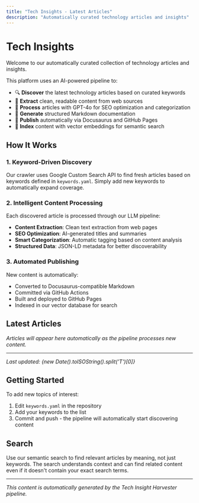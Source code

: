 ```yaml
---
title: "Tech Insights - Latest Articles"
description: "Automatically curated technology articles and insights"
---
```


# Tech Insights

Welcome to our automatically curated collection of technology articles and insights.

This platform uses an AI-powered pipeline to:

- 🔍 **Discover** the latest technology articles based on curated keywords
- 📖 **Extract** clean, readable content from web sources
- 🧠 **Process** articles with GPT-4o for SEO optimization and categorization
- 📝 **Generate** structured Markdown documentation
- 🚀 **Publish** automatically via Docusaurus and GitHub Pages
- 🔎 **Index** content with vector embeddings for semantic search

## How It Works

### 1. Keyword-Driven Discovery
Our crawler uses Google Custom Search API to find fresh articles based on keywords defined in `keywords.yaml`. Simply add new keywords to automatically expand coverage.

### 2. Intelligent Content Processing
Each discovered article is processed through our LLM pipeline:
- **Content Extraction**: Clean text extraction from web pages
- **SEO Optimization**: AI-generated titles and summaries
- **Smart Categorization**: Automatic tagging based on content analysis
- **Structured Data**: JSON-LD metadata for better discoverability

### 3. Automated Publishing
New content is automatically:
- Converted to Docusaurus-compatible Markdown
- Committed via GitHub Actions
- Built and deployed to GitHub Pages
- Indexed in our vector database for search

## Latest Articles

*Articles will appear here automatically as the pipeline processes new content.*

---

*Last updated: {new Date().toISOString().split('T')[0]}*

## Getting Started

To add new topics of interest:

1. Edit `keywords.yaml` in the repository
2. Add your keywords to the list
3. Commit and push - the pipeline will automatically start discovering content

## Search

Use our semantic search to find relevant articles by meaning, not just keywords. The search understands context and can find related content even if it doesn't contain your exact search terms.

---

*This content is automatically generated by the Tech Insight Harvester pipeline.*